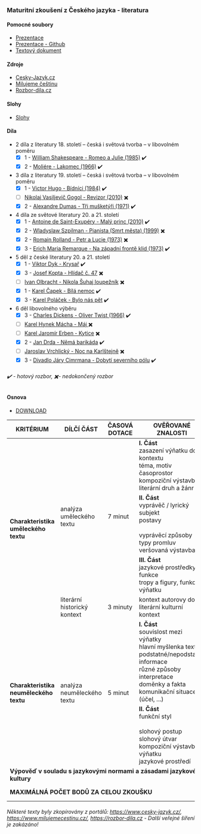### Maturitní zkoušení z Českého jazyka - literatura

#### Pomocné soubory
- [Prezentace](/files/Maturitní%20píčoviny.pptx)
- [Prezentace - Github](/files/maturitniprezentace.md)
- [Textový dokument](/files/Maturitní%20píčoviny.txt)

#### Zdroje
- [Cesky-Jazyk.cz](https://www.cesky-jazyk.cz)
- [Milujeme češtinu](https://www.milujemecestinu.cz/)
- [Rozbor-dila.cz](https://rozbor-dila.cz)

#### Slohy
- [Slohy](./files/slohy)

#### Díla
- 2 díla z literatury 18. století – česká i světová tvorba – v libovolném poměru
  - [x] 1 - [William Shakespeare - Romeo a Julie (1985)](/files/Romeo%20a%20Julie.md) ✔️
  - [x] 2 - [Moliére - Lakomec (1966)](/files/Lakomec.md) ✔️ 

- 3 díla z literatury 19. století – česká i světová tvorba – v libovolném poměru
  - [x] 1 - [Victor Hugo - Bídníci (1984)](/files/Bídníci.md) ✔️
  - [ ] [Nikolaj Vasiljevič Gogol - Revizor (2010)](/files/Revizor.md) ✖️
  - [x] 2 - [Alexandre Dumas - Tři mušketýři (1971)](/files/Tři%20mušketýři.md) ✔️ 

- 4 díla ze světové literatury 20. a 21. století
  - [x] 1 - [Antoine de Saint-Exupéry - Malý princ (2010)](/files/Malý%20princ.md) ✔️
  - [x] 2 - [Wladyslaw Szpilman - Pianista (Smrt města) (1999)](/files/Pianista.md) ✖️
  - [x] 2 - [Romain Rolland - Petr a Lucie (1973)](/files/Petr%20a%20Lucie.md) ✖️
  - [x] 3 - [Erich Maria Remarque - Na západní frontě klid (1973)](/files/Na%20západní%20frontě%20klid.md) ✔️

- 5 děl z české literatury 20. a 21. století
  - [x] 1 - [Viktor Dyk - Krysař](/files/Krysař.md) ✔️
  - [x] 3 - [Josef Kopta - Hlídač č. 47](/files/Hlídač%20č.%2047.md) ✖️
  - [ ] [Ivan Olbracht - Nikola Šuhaj loupežník](/files/Nikola%20Šuhaj%20loupežník.md) ✖️
  - [x] 1 - [Karel Čapek - Bílá nemoc](/files/Bílá%20nemoc.md) ✔️
  - [x] 3 - [Karel Poláček - Bylo nás pět](/files/Bylo%20nás%20pět.md) ✔️

- 6 děl libovolného výběru
  - [x] 3 - [Charles Dickens - Oliver Twist (1966)](/files/Oliver%20Twist.md) ✔️
  - [ ] [Karel Hynek Mácha - Máj ](/files/Máj.md) ✖️
  - [ ] [Karel Jaromír Erben - Kytice](/files/Kytice.md) ✖️
  - [x] 2 - [Jan Drda - Němá barikáda](/files/Němá%20barikáda.md) ✔️
  - [ ] [Jaroslav Vrchlický - Noc na Karlštejně](/files/Noc%20na%20Karlštejně.md) ✖️
  - [x] 3 - [Divadlo Járy Cimrmana  - Dobytí severního pólu](/files/Dobytí%20severního%20pólu.md) ✔️

###### ✔️ - hotový rozbor, ✖️- nedokončený rozbor

#### Osnova
- [DOWNLOAD](https://github.com/neostetic/maturita/raw/main/files/_osnova.png)
<table class="tg"><thead> <tr> <th class="tg-0pky"><span style="font-weight:bold">KRITÉRIUM</span></th> <th class="tg-0pky"><span style="font-weight:bold">DÍLČÍ ČÁST</span></th> <th class="tg-0pky"><span style="font-weight:bold">ČASOVÁ DOTACE</span></th> <th class="tg-0pky"><span style="font-weight:bold">OVĚŘOVANÉ ZNALOSTI</span></th> <th class="tg-0pky"><span style="font-weight:bold">BODY</span></th> </tr></thead><tbody> <tr> <td class="tg-0pky" rowspan="4"><span style="font-weight:bold">Charakteristika uměleckého textu</span></td> <td class="tg-0pky" rowspan="3">analýza uměleckého textu</td> <td class="tg-c3ow" rowspan="3">7 minut</td> <td class="tg-0pky"><span style="font-weight:bold">I. Část</span><br><span style="font-weight:normal">zasazení výňatku do kontextu</span><br><span style="font-weight:normal">téma, motiv</span><br><span style="font-weight:normal">časoprostor</span><br><span style="font-weight:normal">kompoziční výstavba</span><br><span style="font-weight:normal">literární druh a žánr</span></td> <td class="tg-c3ow" rowspan="3"><span style="font-weight:bold">4 body/část</span><br>12 celkem</td> </tr> <tr> <td class="tg-0pky"><span style="font-weight:bold">II. Část</span><br><span style="font-weight:normal">vyprávěč / lyrický subjekt</span><br>postavy<br><br><span style="font-weight:normal">vyprávěcí způsoby</span><br><span style="font-weight:normal">typy promluv</span><br><span style="font-weight:normal">veršovaná výstavba</span></td> </tr> <tr> <td class="tg-0pky"><span style="font-weight:bold">III. Část</span><br><span style="font-weight:normal">jazykové prostředky, funkce</span><br><span style="font-weight:normal">tropy a figury, funkce výňatku</span></td> </tr> <tr> <td class="tg-0pky">literární historický kontext</td> <td class="tg-c3ow">3 minuty</td> <td class="tg-0pky"><span style="font-weight:normal">kontext autorovy doby</span><br>literární kulturní kontext</td> <td class="tg-c3ow"><span style="font-weight:bold">4 body</span></td> </tr> <tr> <td class="tg-0pky" rowspan="2"><span style="font-weight:bold">Charakteristika neuměleckého textu</span></td> <td class="tg-0pky" rowspan="2">analýza neuměleckého textu</td> <td class="tg-c3ow" rowspan="2">5 minut</td> <td class="tg-0pky"><span style="font-weight:bold">I. Část</span><br><span style="font-weight:normal">souvislost mezi výňatky</span><br><span style="font-weight:normal">hlavní myšlenka textu</span><br><span style="font-weight:normal">podstatné/nepodstatné informace</span><br><span style="font-weight:normal">různé způsoby interpretace</span><br><span style="font-weight:normal">doměnky a fakta</span><br><span style="font-weight:normal">komunikační situace (účel, ...)</span></td> <td class="tg-7btt" rowspan="2">4 body/část<br>8 celkem</td> </tr> <tr> <td class="tg-0pky"><span style="font-weight:bold">II. Část</span><br><span style="font-weight:normal">funkční styl</span><br><br><span style="font-weight:normal">slohový postup</span><br><span style="font-weight:normal">slohový útvar</span><br><span style="font-weight:normal">kompoziční výstavba výňatku</span><br><span style="font-weight:normal">jazykové prostředí</span></td> </tr> <tr> <td class="tg-c3ow" colspan="4"><span style="font-weight:bold">Výpověď v souladu s jazykovými normami a zásadami jazykové kultury</span></td> <td class="tg-7btt">4 body</td> </tr> <tr> <td class="tg-dvpl" colspan="4"><span style="font-weight:bold">MAXIMÁLNÁ POČET BODŮ ZA CELOU ZKOUŠKU</span></td> <td class="tg-c3ow"><span style="font-weight:bold">28 BODŮ</span></td> </tr></tbody></table>

###### Některé texty byly zkopírovány z portálů: https://www.cesky-jazyk.cz/, https://www.milujemecestinu.cz/, https://rozbor-dila.cz - Další veřejné šíření je zakázáno!

